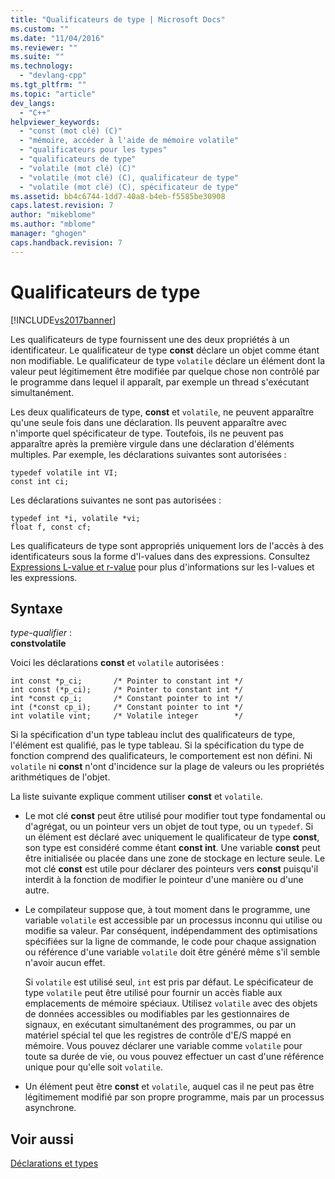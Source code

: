 ```yaml
---
title: "Qualificateurs de type | Microsoft Docs"
ms.custom: ""
ms.date: "11/04/2016"
ms.reviewer: ""
ms.suite: ""
ms.technology: 
  - "devlang-cpp"
ms.tgt_pltfrm: ""
ms.topic: "article"
dev_langs: 
  - "C++"
helpviewer_keywords: 
  - "const (mot clé) (C)"
  - "mémoire, accéder à l'aide de mémoire volatile"
  - "qualificateurs pour les types"
  - "qualificateurs de type"
  - "volatile (mot clé) (C)"
  - "volatile (mot clé) (C), qualificateur de type"
  - "volatile (mot clé) (C), spécificateur de type"
ms.assetid: bb4c6744-1dd7-40a8-b4eb-f5585be30908
caps.latest.revision: 7
author: "mikeblome"
ms.author: "mblome"
manager: "ghogen"
caps.handback.revision: 7
---
```

# Qualificateurs de type
[!INCLUDE[vs2017banner](../assembler/inline/includes/vs2017banner.md)]

Les qualificateurs de type fournissent une des deux propriétés à un identificateur.  Le qualificateur de type **const** déclare un objet comme étant non modifiable.  Le qualificateur de type `volatile` déclare un élément dont la valeur peut légitimement être modifiée par quelque chose non contrôlé par le programme dans lequel il apparaît, par exemple un thread s'exécutant simultanément.  
  
 Les deux qualificateurs de type, **const** et `volatile`, ne peuvent apparaître qu'une seule fois dans une déclaration.  Ils peuvent apparaître avec n'importe quel spécificateur de type. Toutefois, ils ne peuvent pas apparaître après la première virgule dans une déclaration d'éléments multiples.  Par exemple, les déclarations suivantes sont autorisées :  
  
```  
typedef volatile int VI;  
const int ci;  
```  
  
 Les déclarations suivantes ne sont pas autorisées :  
  
```  
typedef int *i, volatile *vi;  
float f, const cf;     
```  
  
 Les qualificateurs de type sont appropriés uniquement lors de l'accès à des identificateurs sous la forme d'l\-values dans des expressions.  Consultez [Expressions L\-value et r\-value](../c-language/l-value-and-r-value-expressions.md) pour plus d'informations sur les l\-values et les expressions.  
  
## Syntaxe  
 *type\-qualifier* :  
 **constvolatile**  
  
 Voici les déclarations **const** et `volatile` autorisées :  
  
```  
int const *p_ci;       /* Pointer to constant int */  
int const (*p_ci);     /* Pointer to constant int */  
int *const cp_i;       /* Constant pointer to int */  
int (*const cp_i);     /* Constant pointer to int */  
int volatile vint;     /* Volatile integer        */  
```  
  
 Si la spécification d'un type tableau inclut des qualificateurs de type, l'élément est qualifié, pas le type tableau.  Si la spécification du type de fonction comprend des qualificateurs, le comportement est non défini.  Ni `volatile` ni **const** n'ont d'incidence sur la plage de valeurs ou les propriétés arithmétiques de l'objet.  
  
 La liste suivante explique comment utiliser **const** et `volatile`.  
  
-   Le mot clé **const** peut être utilisé pour modifier tout type fondamental ou d'agrégat, ou un pointeur vers un objet de tout type, ou un `typedef`.  Si un élément est déclaré avec uniquement le qualificateur de type **const**, son type est considéré comme étant **const int**.  Une variable **const** peut être initialisée ou placée dans une zone de stockage en lecture seule.  Le mot clé **const** est utile pour déclarer des pointeurs vers **const** puisqu'il interdit à la fonction de modifier le pointeur d'une manière ou d'une autre.  
  
-   Le compilateur suppose que, à tout moment dans le programme, une variable `volatile` est accessible par un processus inconnu qui utilise ou modifie sa valeur.  Par conséquent, indépendamment des optimisations spécifiées sur la ligne de commande, le code pour chaque assignation ou référence d'une variable `volatile` doit être généré même s'il semble n'avoir aucun effet.  
  
     Si `volatile` est utilisé seul, `int` est pris par défaut.  Le spécificateur de type `volatile` peut être utilisé pour fournir un accès fiable aux emplacements de mémoire spéciaux.  Utilisez `volatile` avec des objets de données accessibles ou modifiables par les gestionnaires de signaux, en exécutant simultanément des programmes, ou par un matériel spécial tel que les registres de contrôle d'E\/S mappé en mémoire.  Vous pouvez déclarer une variable comme `volatile` pour toute sa durée de vie, ou vous pouvez effectuer un cast d'une référence unique pour qu'elle soit `volatile`.  
  
-   Un élément peut être **const** et `volatile`, auquel cas il ne peut pas être légitimement modifié par son propre programme, mais par un processus asynchrone.  
  
## Voir aussi  
 [Déclarations et types](../c-language/declarations-and-types.md)
